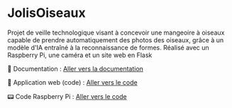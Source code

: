 # JolisOiseaux

Projet de veille technologique visant à concevoir une mangeoire à oiseaux capable de prendre automatiquement des photos des oiseaux, grâce à un modèle d'IA entraîné à la reconnaissance de formes. Réalisé avec un Raspberry Pi, une caméra et un site web en Flask

📖 Documentation : [Aller vers la documentation](https://raphaelgrougnet.github.io/jolisoiseaux-docs/)

📲 Application web (code) : [Aller vers le code](https://github.com/raphaelgrougnet/jolisoiseaux-app)

📟 Code Raspberry Pi : [Aller vers le code](https://github.com/raphaelgrougnet/jolisoiseaux-raspberrypi)
